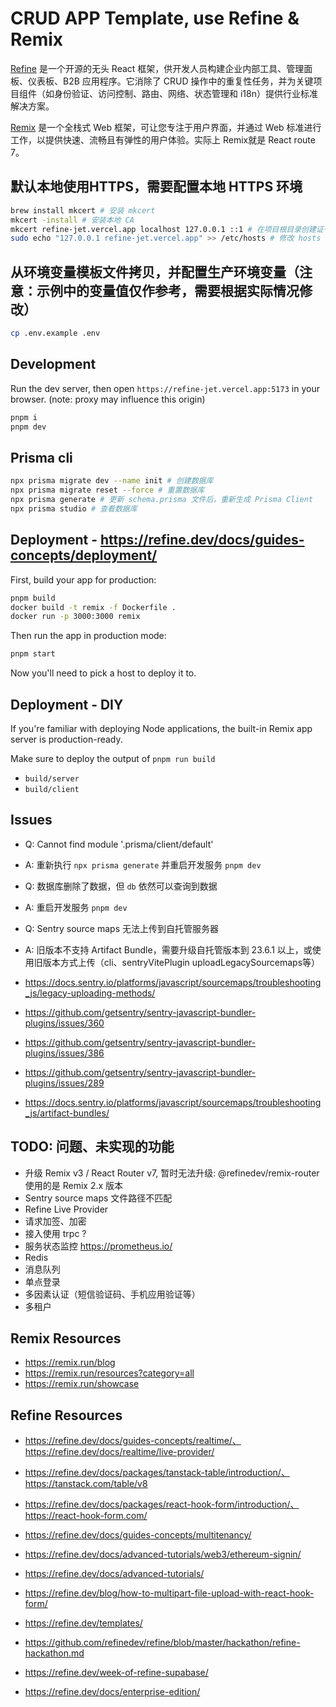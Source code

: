 # CRUD APP Template, use Refine & Remix

[Refine](https://refine.dev/) 是一个开源的无头 React 框架，供开发人员构建企业内部工具、管理面板、仪表板、B2B 应用程序。它消除了 CRUD 操作中的重复性任务，并为关键项目组件（如身份验证、访问控制、路由、网络、状态管理和 i18n）提供行业标准解决方案。

[Remix](https://remix.run/) 是一个全栈式 Web 框架，可让您专注于用户界面，并通过 Web 标准进行工作，以提供快速、流畅且有弹性的用户体验。实际上 Remix就是 React route 7。

## 默认本地使用HTTPS，需要配置本地 HTTPS 环境

```sh
brew install mkcert # 安装 mkcert
mkcert -install # 安装本地 CA
mkcert refine-jet.vercel.app localhost 127.0.0.1 ::1 # 在项目根目录创建证书
sudo echo "127.0.0.1 refine-jet.vercel.app" >> /etc/hosts # 修改 hosts 文件，添加本地域名映射
```

## 从环境变量模板文件拷贝，并配置生产环境变量（注意：示例中的变量值仅作参考，需要根据实际情况修改）

```sh
cp .env.example .env
```

## Development

Run the dev server, then open `https://refine-jet.vercel.app:5173` in your browser. (note: proxy may influence this origin)

```sh
pnpm i
pnpm dev
```

## Prisma cli

```sh
npx prisma migrate dev --name init # 创建数据库
npx prisma migrate reset --force # 重置数据库
npx prisma generate # 更新 schema.prisma 文件后，重新生成 Prisma Client
npx prisma studio # 查看数据库
```

## Deployment - https://refine.dev/docs/guides-concepts/deployment/

First, build your app for production:

```sh
pnpm build
docker build -t remix -f Dockerfile .
docker run -p 3000:3000 remix
```

Then run the app in production mode:

```sh
pnpm start
```

Now you'll need to pick a host to deploy it to.

## Deployment - DIY

If you're familiar with deploying Node applications, the built-in Remix app server is production-ready.

Make sure to deploy the output of `pnpm run build`

- `build/server`
- `build/client`

## Issues

- Q: Cannot find module '.prisma/client/default'
- A: 重新执行 `npx prisma generate` 并重启开发服务 `pnpm dev`

- Q: 数据库删除了数据，但 `db` 依然可以查询到数据
- A: 重启开发服务 `pnpm dev`

- Q: Sentry source maps 无法上传到自托管服务器
- A: 旧版本不支持 Artifact Bundle，需要升级自托管版本到 23.6.1 以上，或使用旧版本方式上传（cli、sentryVitePlugin uploadLegacySourcemaps等）

- https://docs.sentry.io/platforms/javascript/sourcemaps/troubleshooting_js/legacy-uploading-methods/
- https://github.com/getsentry/sentry-javascript-bundler-plugins/issues/360
- https://github.com/getsentry/sentry-javascript-bundler-plugins/issues/386
- https://github.com/getsentry/sentry-javascript-bundler-plugins/issues/289
- https://docs.sentry.io/platforms/javascript/sourcemaps/troubleshooting_js/artifact-bundles/

## TODO: 问题、未实现的功能

- 升级 Remix v3 / React Router v7, 暂时无法升级: @refinedev/remix-router 使用的是 Remix 2.x 版本
- Sentry source maps 文件路径不匹配
- Refine Live Provider
- 请求加签、加密
- 接入使用 trpc ?
- 服务状态监控 https://prometheus.io/
- Redis
- 消息队列
- 单点登录
- 多因素认证（短信验证码、手机应用验证等）
- 多租户

## Remix Resources

- https://remix.run/blog
- https://remix.run/resources?category=all
- https://remix.run/showcase

## Refine Resources

- https://refine.dev/docs/guides-concepts/realtime/、https://refine.dev/docs/realtime/live-provider/

- https://refine.dev/docs/packages/tanstack-table/introduction/、https://tanstack.com/table/v8
- https://refine.dev/docs/packages/react-hook-form/introduction/、https://react-hook-form.com/

- https://refine.dev/docs/guides-concepts/multitenancy/
- https://refine.dev/docs/advanced-tutorials/web3/ethereum-signin/
- https://refine.dev/docs/advanced-tutorials/
- https://refine.dev/blog/how-to-multipart-file-upload-with-react-hook-form/
- https://refine.dev/templates/
- https://github.com/refinedev/refine/blob/master/hackathon/refine-hackathon.md
- https://refine.dev/week-of-refine-supabase/
- https://refine.dev/docs/enterprise-edition/
